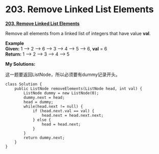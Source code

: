 # 203. Remove Linked List Elements

 [**203. Remove Linked List Elements**](https://leetcode.com/problems/remove-linked-list-elements/description/)

Remove all elements from a linked list of integers that have value **val**.

**Example**  
**Given:** 1 --&gt; 2 --&gt; 6 --&gt; 3 --&gt; 4 --&gt; 5 --&gt; 6, **val** = 6  
**Return:** 1 --&gt; 2 --&gt; 3 --&gt; 4 --&gt; 5

**My Solutions:**  

这一题要返回ListNode，所以必须要有dummy记录开头。

```text
class Solution {
    public ListNode removeElements(ListNode head, int val) {
        ListNode dummy = new ListNode(0);
        dummy.next = head;
        head = dummy;
        while(head.next != null) {
            if (head.next.val == val) {
                head.next = head.next.next;
            } else {
                head = head.next;
            }
        }
        return dummy.next;
    }
}
```

